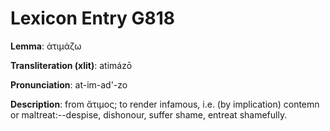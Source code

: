 # Lexicon Entry G818

**Lemma**: ἀτιμάζω

**Transliteration (xlit)**: atimázō

**Pronunciation**: at-im-ad'-zo

**Description**:
from ἄτιμος; to render infamous, i.e. (by implication) contemn or maltreat:--despise, dishonour, suffer shame, entreat shamefully.
